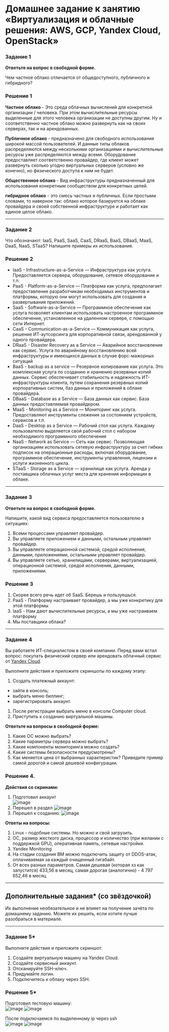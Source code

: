# Домашнее задание к занятию «Виртуализация и облачные решения: AWS, GCP, Yandex Cloud, OpenStack»

### Задание 1
 
**Ответьте на вопрос в свободной форме.**

Чем частное облако отличается от общедоступного, публичного и гибридного?

### Решение 1

**Частное облако** - Это среда облачных вычислений для конкретной организации / человека. При этом вычислительные ресурсы выделенные для этого человека организации не доступны другим.  Ну и соответственно частное облако можно развернуть как на своих серверах, так и на арендованных. 

**Публичное облако** - предназначено для свободного использования широкой массой пользователей. И данные типы облаков распределяются между несколькими организациями и вычислительные ресурсы уже распределяются между всеми. Оборудование предоставляет соответственно провайдер, где клиент может развернуть сколько угодно виртуальных серверов (условно же конечно), но физического доступа к ним не будет.

**Общественное облако** - Вид инфраструктуры предназначенный для использования конкретным сообществом для конкретных целей. 

**гибридное облако** -  это смесь частных и публичных. Если простыми словами, то наверное так: облако которое базируется на облаке провайдера и своей собственной инфраструктуре и работает как единое целое облако.
 
---

### Задание 2 

Что обозначают: IaaS, PaaS, SaaS, CaaS, DRaaS, BaaS, DBaaS, MaaS, DaaS, NaaS, STaaS? Напишите примеры их использования.

### Решение 2

- IaaS - Infrastructure-as-a-Service ― Инфраструктура как услуга. Предоставляется сервера, оборудование, сетевое оборудование и т.п.
- PaaS - Platform-as-a-Service ― Платформа как услуга, предполагает предоставление разработчикам необходимых инструментов и платформы, которую они могут использовать для создания и развертывания приложений. 
- SaaS - Software-as-a-Service ― Программное обеспечение как услуга позволяет клиентам использовать настроенное программное обеспечение, установленное на удаленном сервере, с помощью сети Интернет. 
- CaaS - Communication-as-a-Service ― Коммуникация как услуга, решение ИТ-аутсорсинга для корпоративной связи, арендованной у одного провайдера.
- DRaaS - Disaster Recovery as a Service ― Аварийное восстановление как сервис. Услуга по аварийному восстановлению всей инфраструктуры и имеющихся данных в случае форс-мажорных ситуаций 
- BaaS - backup as a service ― Резервное копирование как услуга. Это комплексная услуга по созданию и хранению резервных копий данных. Сервис обеспечивает стабильность и надежность ИТ-инфраструктуры клиента, путем сохранения резервных копий корпоративных систем, баз данных и приложений в облаке провайдера.
- DBaaS - Database as a Service ― База данных как сервис. База данных предоставляемая провайдером.
- MaaS - Monitoring as a Service ― Мониторинг как услуга. Предоставляют инструменты слежения за состоянием устройств, сервисов и т.п.
- DaaS - Desktop as a Service ― Рабочий стол как услуга. Каждому пользователю выделяется свой рабочий стол с набором необходимого программного обеспечения
- NaaS - Network as Service ― Сеть как сервис. Позволяющая организациям использовать сетевую инфраструктуру за счет гибких подписок на операционные расходы, включая оборудование, программное обеспечение, инструменты управления, лицензии и услуги жизненного цикла.
- STaaS - Storage as a Service — хранилище как услуга. Аренда у поставщика облачных услуг места для хранения информации в облаке. 
 
---

### Задание 3 
 
**Ответьте на вопрос в свободной форме.**

Напишите, какой вид сервиса предоставляется пользователю в ситуациях:
 
1. Всеми процессами управляет провайдер.
1. Вы управляете приложением и данными, остальным управляет провайдер. 
1. Вы управляете операционной системой, средой исполнения, данными, приложениями, остальными управляет провайдер.
1. Вы управляете сетью, хранилищами, серверами, виртуализацией, операционной системой, средой исполнения, данными, приложениями.

### Решение 3 

1. Скорее всего речь идет об SaaS. Берешь и пользуешься.
2. PaaS - Платформу настраивает провайдер, а мы уже конкретику для этой платформы
3. IaaS - Нам дают вычислительные ресурсы, а мы уже настраиваем платформу
4. Мы поставщики облака? 
 
---
 
### Задание 4 
 
Вы работаете ИТ-специалистом в своей компании. Перед вами встал вопрос: покупать физический сервер или арендовать облачный сервис от [Yandex Cloud](https://cloud.yandex.ru).
 
Выполните действия и приложите скриншоты по каждому этапу:

1. Создать платежный аккаунт:
  - зайти в консоль;
  - выбрать меню биллинг; 
  - зарегистрировать аккаунт.
1. После регистрации выбрать меню в консоли Computer cloud. 
1. Приступить к созданию виртуальной машины. 
 
**Ответьте на вопросы в свободной форме:**
 
1. Какие ОС можно выбрать?
1. Какие параметры сервера можно выбрать?
1. Какие компоненты мониторинга можно создать?
1. Какие системы безопасности предусмотрены?
1. Как меняется цена от выбранных характеристик? Приведите пример самой дорогой и самой дешевой конфигурации. 

### Решение 4.
**Действия со скринами:**
1. Подготовил аккаунт\
![image](https://github.com/ADNikulin/netology/assets/44374132/4bf6bb93-c29b-4142-898f-647eb3c03791)
2. Перешел в раздел
![image](https://github.com/ADNikulin/netology/assets/44374132/56095b4f-6c0f-414b-be64-55bf5aff74e3)
3. Перешел к созданию:
![image](https://github.com/ADNikulin/netology/assets/44374132/dee6a0de-4feb-4a95-bc39-bde78353fdc6)

**Ответы на вопросы:**
1. Linux - подобные системы. Но можно и свой загрузить.
2. ОС, размер жесткого диска, процессор и количество (при желании с поддержкой GPU), оперативная память, сетевые настройки.
3. Yandex Monitoring
4. На стадии создания ВМ можно подключить защиту от DDOS-атак, оплачиваемая за каждый очищенный гигабайт.
5. От всех разных параметров. Самая дешевая (которая хз как запустится) 433,56 в месяц, самая дорогая (аналогично) - 4 797 652,46 в месяц

---

## Дополнительные задания* (со звёздочкой)

Их выполнение необязательное и не влияет на получение зачёта по домашнему заданию. Можете их решить, если хотите лучше разобраться в материале.
 
---

### Задание 5* 

Выполните действия и приложите скриншот:

1. Создайте виртуальную машину на Yandex Cloud.
1. Создайте сервисный аккаунт.
1. Отсканируйте SSH-ключ.
1. Придумайте логин.
1. Подключитесь к облаку через SSH. 
 
### Решение 5* 

Подготовил тестовую машину:\
![image](https://github.com/ADNikulin/netology/assets/44374132/b5b4b120-511f-4cf0-aa05-5eb0acb63868)
![image](https://github.com/ADNikulin/netology/assets/44374132/d4947da8-e40f-4905-86e4-7e00014acc36)

После подключаемся по выделенному ip через ssh\
![image](https://github.com/ADNikulin/netology/assets/44374132/c2bdb83b-350e-4381-8f23-57b62c00722f)
![image](https://github.com/ADNikulin/netology/assets/44374132/8a4ea694-3980-47e0-92a2-d12fba19dc79)





